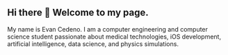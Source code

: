 ## Hi there 👋 Welcome to my page.

My name is Evan Cedeno. I am a computer engineering and computer science student passionate about medical technologies, iOS development, artificial intelligence, data science, and physics simulations. 

